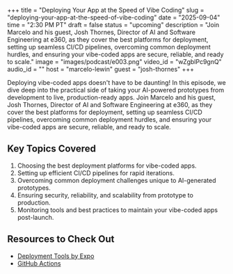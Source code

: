 +++
title = "Deploying Your App at the Speed of Vibe Coding"
slug = "deploying-your-app-at-the-speed-of-vibe-coding"
date = "2025-09-04"
time = "2:30 PM PT"
draft = false
status = "upcoming"
description = "Join Marcelo and his guest, Josh Thornes, Director of AI and Software Engineering at e360, as they cover the best platforms for deployment, setting up seamless CI/CD pipelines, overcoming common deployment hurdles, and ensuring your vibe-coded apps are secure, reliable, and ready to scale."
image = "images/podcast/e003.png"
video_id = "wZgblPc9gnQ"
audio_id = ""
host = "marcelo-lewin"
guest = "josh-thornes"
+++

Deploying vibe-coded apps doesn't have to be daunting! In this episode, we dive deep into the practical side of taking your AI-powered prototypes from development to live, production-ready apps. Join Marcelo and his guest, Josh Thornes, Director of AI and Software Engineering at e360, as they cover the best platforms for deployment, setting up seamless CI/CD pipelines, overcoming common deployment hurdles, and ensuring your vibe-coded apps are secure, reliable, and ready to scale. 

## Key Topics Covered

1. Choosing the best deployment platforms for vibe-coded apps.
2. Setting up efficient CI/CD pipelines for rapid iterations.
3. Overcoming common deployment challenges unique to AI-generated prototypes.
4. Ensuring security, reliability, and scalability from prototype to production.
5. Monitoring tools and best practices to maintain your vibe-coded apps post-launch.

## Resources to Check Out

- [Deployment Tools by Expo](https://expo.dev/)
- [GitHub Actions](https://github.com/features/actions)